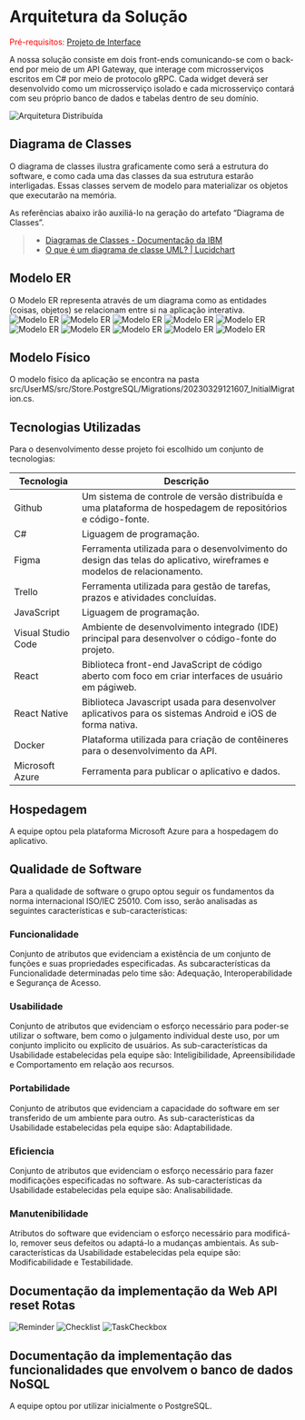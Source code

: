 # Arquitetura da Solução

<span style="color:red">Pré-requisitos: <a href="3-Projeto de Interface.md"> Projeto de Interface</a></span>

A nossa solução consiste em dois front-ends comunicando-se com o back-end por meio de um API Gateway, que interage com microsserviços escritos em C# por meio de protocolo gRPC. Cada widget deverá ser desenvolvido como um microsserviço isolado e cada microsserviço contará com seu próprio banco de dados e tabelas dentro de seu domínio.

![Arquitetura Distribuída](img/arquitetura-distribuida.png)

## Diagrama de Classes

O diagrama de classes ilustra graficamente como será a estrutura do software, e como cada uma das classes da sua estrutura estarão interligadas. Essas classes servem de modelo para materializar os objetos que executarão na memória.

As referências abaixo irão auxiliá-lo na geração do artefato “Diagrama de Classes”.

> - [Diagramas de Classes - Documentação da IBM](https://www.ibm.com/docs/pt-br/rational-soft-arch/9.6.1?topic=diagrams-class)
> - [O que é um diagrama de classe UML? | Lucidchart](https://www.lucidchart.com/pages/pt/o-que-e-diagrama-de-classe-uml)

## Modelo ER

O Modelo ER representa através de um diagrama como as entidades (coisas, objetos) se relacionam entre si na aplicação interativa.
![Modelo ER](img/03-diagrama-ER1.png)
![Modelo ER](img/03-diagrama-ER2.png)
![Modelo ER](img/03-diagrama-ER3.png)
![Modelo ER](img/03-diagrama-ER4.png)
![Modelo ER](img/03-diagrama-ER5.png)
![Modelo ER](img/03-diagrama-ER6.png)
![Modelo ER](img/03-diagrama-ER7.png)
![Modelo ER](img/03-diagrama-ER8.png)
![Modelo ER](img/03-diagrama-ER9.png)
![Modelo ER](img/03-diagrama-ER10.png)

## Modelo Físico

O modelo físico da aplicação se encontra na pasta src/UserMS/src/Store.PostgreSQL/Migrations/20230329121607_InitialMigration.cs.

## Tecnologias Utilizadas

Para o desenvolvimento desse projeto foi escolhido um conjunto de tecnologias:

| Tecnologia         | Descrição                                                                                                              |
| ------------------ | ---------------------------------------------------------------------------------------------------------------------- |
| Github             | Um sistema de controle de versão distribuída e uma plataforma de hospedagem de repositórios e código-fonte.            |
| C#                 | Liguagem de programação.                                                                                               |
| Figma              | Ferramenta utilizada para o desenvolvimento do design das telas do aplicativo, wireframes e modelos de relacionamento. |
| Trello             | Ferramenta utilizada para gestão de tarefas, prazos e atividades concluídas.                                           |
| JavaScript         | Liguagem de programação.                                                                                               |
| Visual Studio Code | Ambiente de desenvolvimento integrado (IDE) principal para desenvolver o código-fonte do projeto.                      |
| React              | Biblioteca front-end JavaScript de código aberto com foco em criar interfaces de usuário em págiweb.                   |
| React Native       | Biblioteca Javascript usada para desenvolver aplicativos para os sistemas Android e iOS de forma nativa.               |
| Docker             | Plataforma utilizada para criação de contêineres para o desenvolvimento da API.                                        |
| Microsoft Azure    | Ferramenta para publicar o aplicativo e dados.                                                                         |

## Hospedagem

A equipe optou pela plataforma Microsoft Azure para a hospedagem do aplicativo.

## Qualidade de Software

Para a qualidade de software o grupo optou seguir os fundamentos da norma internacional ISO/IEC 25010. Com isso, serão analisadas as seguintes características e sub-características:

### Funcionalidade
Conjunto de atributos que evidenciam a existência de um conjunto de funções e suas propriedades especificadas. As subcaracterísticas da Funcionalidade determinadas pelo time são: Adequação, Interoperabilidade e Segurança de Acesso.
### Usabilidade
Conjunto de atributos que evidenciam o esforço necessário para poder-se utilizar o software, bem como o julgamento individual deste uso, por um conjunto implicito ou explicito de usuários. As sub-características da Usabilidade estabelecidas pela equipe são: Inteligibilidade, Apreensibilidade e Comportamento em relação aos recursos.
### Portabilidade
Conjunto de atributos que evidenciam a capacidade do software em ser transferido de um ambiente para outro. As sub-características da Usabilidade estabelecidas pela equipe são: Adaptabilidade.
### Eficiencia
Conjunto de atributos que evidenciam o esforço necessário para fazer modificações especificadas no software. As sub-características da Usabilidade estabelecidas pela equipe são: Analisabilidade.
### Manutenibilidade
Atributos do software que evidenciam o esforço necessário para modificá-lo, remover seus defeitos ou adaptá-lo a mudanças ambientais. As sub-características da Usabilidade estabelecidas pela equipe são: Modificabilidade e Testabilidade.

## Documentação da implementação da Web API reset Rotas
![Reminder](img/03-reminder.png)
![Checklist](img/03-checklist.png)
![TaskCheckbox](img/03-taskcheckbox.png)
## Documentação da implementação das funcionalidades que envolvem o banco de dados NoSQL
A equipe optou por utilizar inicialmente o PostgreSQL.
